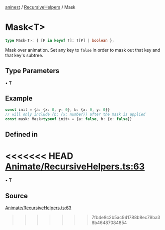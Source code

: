 [aninest](../../index.md) / [RecursiveHelpers](../index.md) / Mask

# Mask\<T\>

```ts
type Mask<T>: { [P in keyof T]: T[P] | boolean };
```

Mask over animation. Set any key to `false` in order to mask out
that key and that key's subtree.

## Type Parameters

• **T**

## Example

```ts
const init = {a: {x: 0, y: 0}, b: {x: 0, y: 0}}
// will only include {b: {x: number}} after the mask is applied
const mask: Mask<typeof init> = {a: false, b: {x: false}}
```

## Defined in

<<<<<<< HEAD
[Animate/RecursiveHelpers.ts:63](https://github.com/zphrs/aninest/tree//core/src/Animate/RecursiveHelpers.ts#L63)
=======
• **T**

## Source

[Animate/RecursiveHelpers.ts:63](https://github.com/zphrs/aninest/blob/37209a6/src/Animate/RecursiveHelpers.ts#L63)
>>>>>>> 7fb4e8c2b5ac941788b8ec79ba38b46487084854

